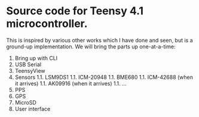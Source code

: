 # Source code for Teensy 4.1 microcontroller. 
This is inspired by various other works which I have done and seen, but
is a ground-up implementation. We will bring the parts up one-at-a-time:

1. Bring up with CLI
1. USB Serial
1. TeensyView
1. Sensors
    1.1. LSM9DS1
    1.1. ICM-20948
    1.1. BME680
    1.1. ICM-42688 (when it arrives)
    1.1. AK09916 (when it arrives)
    1.1. ...
1. PPS
1. GPS
1. MicroSD
1. User interface
